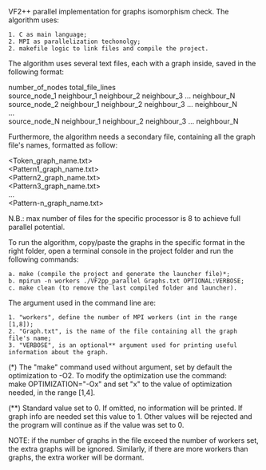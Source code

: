 VF2++ parallel implementation for graphs isomorphism check. The algorithm uses:

	1. C as main language;
	2. MPI as parallelization techonolgy;
	2. makefile logic to link files and compile the project.

The algorithm uses several text files, each with a graph inside, saved in the following format: <br/>

number_of_nodes total_file_lines <br/>
source_node_1    neighbour_1 neighbour_2 neighbour_3 ... neighbour_N <br/>
source_node_2    neighbour_1 neighbour_2 neighbour_3 ... neighbour_N <br/>
... <br/>
source_node_N    neighbour_1 neighbour_2 neighbour_3 ... neighbour_N <br/>

Furthermore, the algorithm needs a secondary file, containing all the graph file's names, formatted as follow:<br/>

<Token_graph_name.txt> <br/>
<Pattern1_graph_name.txt><br/>
<Pattern2_graph_name.txt><br/>
<Pattern3_graph_name.txt><br/>
...<br/>
<Pattern-n_graph_name.txt><br/>

N.B.: max number of files for the specific processor is 8 to achieve full parallel potential.

To run the algorithm, copy/paste the graphs in the specific format in the right folder, open a terminal console in the project folder and run the following commands:

	a. make	(compile the project and generate the launcher file)*;
	b. mpirun -n workers ./VF2pp_parallel Graphs.txt OPTIONAL:VERBOSE;
	c. make clean (to remove the last compiled folder and launcher).

The argument used in the command line are:

	1. "workers", define the number of MPI workers (int in the range [1,8]);
	2. "Graph.txt", is the name of the file containing all the graph file's name;
	3. "VERBOSE", is an optional** argument used for printing useful information about the graph.
	
(*) The "make" command used without argument, set by default the optimization to -O2. To modify the optimization use the command: <br/>
  make OPTIMIZATION="-Ox" and set "x" to the value of optimization needed, in the range [1,4]. <br/>

(**) Standard value set to 0. If omitted, no information will be printed. If graph info are needed set this value to 1. Other values will be rejected and the program will continue as if the value was set to 0.<br/>

NOTE: if the number of graphs in the file exceed the number of workers set, the extra graphs will be ignored. Similarly, if there are more workers than graphs, the extra worker will be dormant. 

